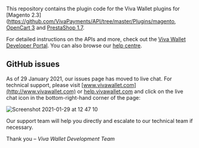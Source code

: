 This repository contains the plugin code for the Viva Wallet plugins for [Magento 2.3](https://github.com/VivaPayments/API/tree/master/Plugins/magento, [OpenCart 3](https://github.com/VivaPayments/API/tree/master/Plugins/opencart) and [PrestaShop 1.7](https://github.com/VivaPayments/API/tree/master/Plugins/prestashop).

For detailed instructions on the APIs and more, check out the [Viva Wallet Developer Portal](https://developer.vivawallet.com). You can also browse our [help centre](https://help.vivawallet.com/hc/en-us).

## GitHub issues

As of 29 January 2021, our issues page has moved to live chat. For technical support, please visit [www.vivawallet.com](http://www.vivawallet.com) or [help.vivawallet.com](https://help.vivawallet.com/hc) and click on the live chat icon in the bottom-right-hand corner of the page:

![Screenshot 2021-01-29 at 12 47 10](https://user-images.githubusercontent.com/44943019/106276885-2134e900-6230-11eb-8c1a-ade0e95a3fc2.png)

Our support team will help you directly and escalate to our technical team if necessary. 

Thank you – _Viva Wallet Development Team_
